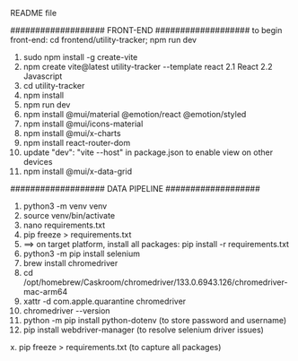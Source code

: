 README file

###################
FRONT-END
###################
to begin front-end: cd frontend/utility-tracker; npm run dev

1. sudo npm install -g create-vite
2. npm create vite@latest utility-tracker --template react
    2.1 React 
    2.2 Javascript
3. cd utility-tracker
4. npm install
5. npm run dev
6. npm install @mui/material @emotion/react @emotion/styled
7. npm install @mui/icons-material
8. npm install @mui/x-charts
9. npm install react-router-dom
10. update "dev": "vite --host" in package.json to enable view on other devices
11. npm install @mui/x-data-grid

###################
DATA PIPELINE
###################
1. python3 -m venv venv
2. source venv/bin/activate
3. nano requirements.txt
4. pip freeze > requirements.txt
5.   ==> on target platform, install all packages: pip install -r requirements.txt
6. python3 -m pip install selenium
7. brew install chromedriver
8. cd /opt/homebrew/Caskroom/chromedriver/133.0.6943.126/chromedriver-mac-arm64
9. xattr -d com.apple.quarantine chromedriver
10. chromedriver --version
11. python -m pip install python-dotenv (to store password and username)
12. pip install webdriver-manager (to resolve selenium driver issues)

x. pip freeze > requirements.txt (to capture all packages)